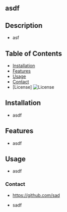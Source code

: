 ## asdf
  
## Description
  
  - asf
  
## Table of Contents
  
  - [Installation](#installation)
  - [Features](#features)
  - [Usage](#usage)
  - [Contact](#Contact)
  - [License] ![License](https://img.shields.io/badge/License-MIT-yellow.svg)
  
## Installation
  
  - asdf
  
## Features
  
  - asdf


## Usage
  
  - asdf
  
  
### Contact
  
  - https://github.com/sad
  
  - sadf
  
